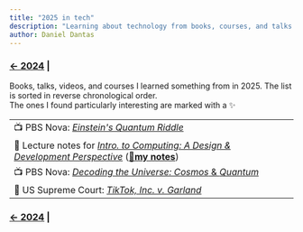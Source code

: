```yaml
---
title: "2025 in tech"
description: "Learning about technology from books, courses, and talks in 2025"
author: Daniel Dantas
---
```


### [← 2024](/2024/12/31/learn-2024) |

Books, talks, videos, and courses I learned something from in 2025. The list is sorted in reverse chronological order.\
The ones I found particularly interesting are marked with a ✨

| | 
| --- |
| 📺 PBS Nova: [*Einstein's Quantum Riddle*](https://www.pbs.org/video/einsteins-quantum-riddle-ykvwhm/) <!-- 2/4/2025 --> | 
| 🏫 Lecture notes for [*Intro. to Computing: A Design & Development Perspective*](https://www.cs.cornell.edu/courses/cs1110/2024fa/) (**[🌆my notes](https://dantasfiles.com/2024/12/06/cornell-cs1110-fa24.html)**) <!-- 2/4/2025 --> | 
| 📺 PBS Nova: [*Decoding the Universe: Cosmos* & *Quantum*](https://www.pbs.org/wgbh/nova/series/decoding-the-universe/) <!-- 2/3/2025 --> | 
| 📄 US Supreme Court: _[TikTok, Inc. v. Garland](https://www.supremecourt.gov/opinions/24pdf/24-656_ca7d.pdf)_ <!-- 01/18/2025 --> |


### [← 2024](/2024/12/31/learn-2024) |
